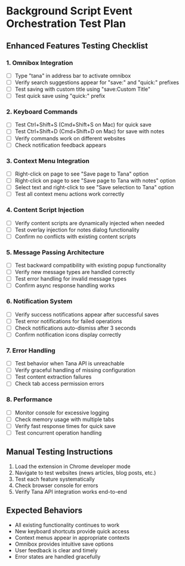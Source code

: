 # Background Script Event Orchestration Test Plan

## Enhanced Features Testing Checklist

### 1. Omnibox Integration
- [ ] Type "tana" in address bar to activate omnibox
- [ ] Verify search suggestions appear for "save:" and "quick:" prefixes
- [ ] Test saving with custom title using "save:Custom Title"
- [ ] Test quick save using "quick:" prefix

### 2. Keyboard Commands
- [ ] Test Ctrl+Shift+S (Cmd+Shift+S on Mac) for quick save
- [ ] Test Ctrl+Shift+D (Cmd+Shift+D on Mac) for save with notes
- [ ] Verify commands work on different websites
- [ ] Check notification feedback appears

### 3. Context Menu Integration
- [ ] Right-click on page to see "Save page to Tana" option
- [ ] Right-click on page to see "Save page to Tana with notes" option
- [ ] Select text and right-click to see "Save selection to Tana" option
- [ ] Test all context menu actions work correctly

### 4. Content Script Injection
- [ ] Verify content scripts are dynamically injected when needed
- [ ] Test overlay injection for notes dialog functionality
- [ ] Confirm no conflicts with existing content scripts

### 5. Message Passing Architecture
- [ ] Test backward compatibility with existing popup functionality
- [ ] Verify new message types are handled correctly
- [ ] Test error handling for invalid message types
- [ ] Confirm async response handling works

### 6. Notification System
- [ ] Verify success notifications appear after successful saves
- [ ] Test error notifications for failed operations
- [ ] Check notifications auto-dismiss after 3 seconds
- [ ] Confirm notification icons display correctly

### 7. Error Handling
- [ ] Test behavior when Tana API is unreachable
- [ ] Verify graceful handling of missing configuration
- [ ] Test content extraction failures
- [ ] Check tab access permission errors

### 8. Performance
- [ ] Monitor console for excessive logging
- [ ] Check memory usage with multiple tabs
- [ ] Verify fast response times for quick save
- [ ] Test concurrent operation handling

## Manual Testing Instructions

1. Load the extension in Chrome developer mode
2. Navigate to test websites (news articles, blog posts, etc.)
3. Test each feature systematically
4. Check browser console for errors
5. Verify Tana API integration works end-to-end

## Expected Behaviors

- All existing functionality continues to work
- New keyboard shortcuts provide quick access
- Context menus appear in appropriate contexts
- Omnibox provides intuitive save options
- User feedback is clear and timely
- Error states are handled gracefully